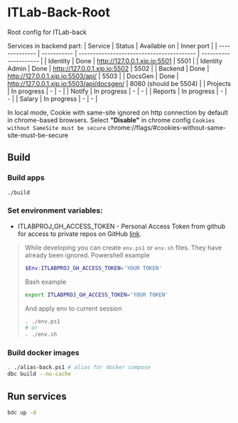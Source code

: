 # ITLab-Back-Root
Root config for ITLab-back


Services in backend part:
| Service        | Status      | Available on                              | Inner port            |
| -------------- | ----------- | ----------------------------------------- | --------------------- |
| Identity       | Done        | http://127.0.0.1.xip.io:5501              | 5501                  |
| Identity Admin | Done        | http://127.0.0.1.xip.io:5502              | 5502                  |
| Backend        | Done        | http://127.0.0.1.xip.io:5503/api/         | 5503                  |
| DocsGen        | Done        | http://127.0.0.1.xip.io:5503/api/docsgen/ | 8080 (should be 5504) |
| Projects       | In progress | -                                         | -                     |
| Notify         | In progress | -                                         | -                     |
| Reports        | In progress | -                                         | -                     |
| Salary         | In progress | -                                         | -                     |

In local mode, Cookie with same-site ignored on http connection by default in chrome-based browsers. Select **"Disable"** in chrome config `Cookies without SameSite must be secure` chrome://flags/#cookies-without-same-site-must-be-secure

## Build

### Build apps
```bash
./build
```

### Set environment variables:
* ITLABPROJ_GH_ACCESS_TOKEN - Personal Access Token from github for access to private repos on GitHub [link](https://github.com/settings/tokens).

> While developing you can create `env.ps1` or `env.sh` files. They have already been ignored.
> Powershell example
> ```powershell
> $Env:ITLABPROJ_GH_ACCESS_TOKEN='YOUR TOKEN'
> ```
> Bash example
> ```bash
> export ITLABPROJ_GH_ACCESS_TOKEN='YOUR TOKEN'
> ```
> And apply env to current session
> ```bash
> . ./env.ps1
> # or
> . ./env.sh
> ```

### Build docker images

```bash
. ./alias-back.ps1 # alias for docker compose
dbc build --no-cache
```

## Run services

```bash
bdc up -d
```